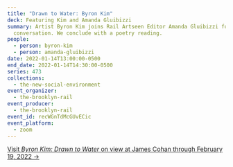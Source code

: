 ```yaml
---
title: "Drawn to Water: Byron Kim"
deck: Featuring Kim and Amanda Gluibizzi
summary: Artist Byron Kim joins Rail Artseen Editor Amanda Gluibizzi for a
  conversation. We conclude with a poetry reading.
people:
  - person: byron-kim
  - person: amanda-gluibizzi
date: 2022-01-14T13:00:00-0500
end_date: 2022-01-14T14:30:00-0500
series: 473
collections:
  - the-new-social-environment
event_organizer:
  - the-brooklyn-rail
event_producer:
  - the-brooklyn-rail
event_id: recWGnTdMcGUvECic
event_platform:
  - zoom
---
```

[Visit *Byron Kim: Drawn to Water* on view at James Cohan through February 19, 2022 →](https://www.jamescohan.com/exhibitions/byron-kim5)